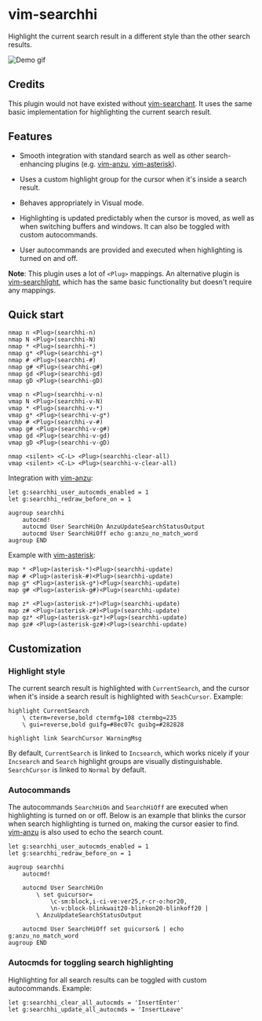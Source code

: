 # vim-searchhi

Highlight the current search result in a different style than the other search
results.

![Demo gif](https://raw.githubusercontent.com/qxxxb/vim-searchhi/assets/demo.gif)

## Credits

This plugin would not have existed without [vim-searchant]. It uses the same
basic implementation for highlighting the current search result.

## Features

- Smooth integration with standard search as well as other search-enhancing
  plugins (e.g. [vim-anzu], [vim-asterisk]).

- Uses a custom highlight group for the cursor when it's inside a search result.

- Behaves appropriately in Visual mode.

- Highlighting is updated predictably when the cursor is moved, as well as
  when switching buffers and windows. It can also be toggled with custom
  autocommands.

- User autocommands are provided and executed when highlighting is turned on
  and off.

**Note**: This plugin uses a lot of `<Plug>` mappings. An alternative plugin is
[vim-searchlight], which has the same basic functionality but doesn't require
any mappings.

## Quick start
```vim
nmap n <Plug>(searchhi-n)
nmap N <Plug>(searchhi-N)
nmap * <Plug>(searchhi-*)
nmap g* <Plug>(searchhi-g*)
nmap # <Plug>(searchhi-#)
nmap g# <Plug>(searchhi-g#)
nmap gd <Plug>(searchhi-gd)
nmap gD <Plug>(searchhi-gD)

vmap n <Plug>(searchhi-v-n)
vmap N <Plug>(searchhi-v-N)
vmap * <Plug>(searchhi-v-*)
vmap g* <Plug>(searchhi-v-g*)
vmap # <Plug>(searchhi-v-#)
vmap g# <Plug>(searchhi-v-g#)
vmap gd <Plug>(searchhi-v-gd)
vmap gD <Plug>(searchhi-v-gD)

nmap <silent> <C-L> <Plug>(searchhi-clear-all)
vmap <silent> <C-L> <Plug>(searchhi-v-clear-all)
```

Integration with [vim-anzu]:
```vim
let g:searchhi_user_autocmds_enabled = 1
let g:searchhi_redraw_before_on = 1

augroup searchhi
    autocmd!
    autocmd User SearchHiOn AnzuUpdateSearchStatusOutput
    autocmd User SearchHiOff echo g:anzu_no_match_word
augroup END
```

Example with [vim-asterisk]:
```vim
map * <Plug>(asterisk-*)<Plug>(searchhi-update)
map # <Plug>(asterisk-#)<Plug>(searchhi-update)
map g* <Plug>(asterisk-g*)<Plug>(searchhi-update)
map g# <Plug>(asterisk-g#)<Plug>(searchhi-update)

map z* <Plug>(asterisk-z*)<Plug>(searchhi-update)
map z# <Plug>(asterisk-z#)<Plug>(searchhi-update)
map gz* <Plug>(asterisk-gz*)<Plug>(searchhi-update)
map gz# <Plug>(asterisk-gz#)<Plug>(searchhi-update)
```

## Customization

### Highlight style

The current search result is highlighted with `CurrentSearch`, and the cursor
when it's inside a search result is highlighted with `SeachCursor`. Example:
```vim
highlight CurrentSearch
    \ cterm=reverse,bold ctermfg=108 ctermbg=235
    \ gui=reverse,bold guifg=#8ec07c guibg=#282828

highlight link SearchCursor WarningMsg
```

By default, `CurrentSearch` is linked to `Incsearch`, which works nicely if your
`Incsearch` and `Search` highlight groups are visually distinguishable.
`SearchCursor` is linked to `Normal` by default.

### Autocommands

The autocommands `SearchHiOn` and `SearchHiOff` are executed when highlighting
is turned on or off. Below is an example that blinks the cursor when search
highlighting is turned on, making the cursor easier to find. [vim-anzu] is also
used to echo the search count.
```vim
let g:searchhi_user_autocmds_enabled = 1
let g:searchhi_redraw_before_on = 1

augroup searchhi
    autocmd!

    autocmd User SearchHiOn
        \ set guicursor=
            \c-sm:block,i-ci-ve:ver25,r-cr-o:hor20,
            \n-v:block-blinkwait20-blinkon20-blinkoff20 |
        \ AnzuUpdateSearchStatusOutput

    autocmd User SearchHiOff set guicursor& | echo g:anzu_no_match_word
augroup END
```

### Autocmds for toggling search highlighting

Highlighting for all search results can be toggled with custom autocommands.
Example:
```vim
let g:searchhi_clear_all_autocmds = 'InsertEnter'
let g:searchhi_update_all_autocmds = 'InsertLeave'
```

[vim-searchant]: https://github.com/timakro/vim-searchant
[vim-anzu]: https://github.com/osyo-manga/vim-anzu
[vim-asterisk]: https://github.com/haya14busa/vim-asterisk
[vim-searchlight]: https://github.com/PeterRincker/vim-searchlight
